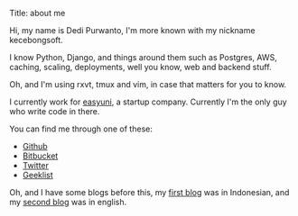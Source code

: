 Title: about me

Hi, my name is Dedi Purwanto, I'm more known with my nickname kecebongsoft.

I know Python, Django, and things around them such as Postgres, AWS, caching, scaling, deployments, well you know, web and backend stuff.

Oh, and I'm using rxvt, tmux and vim, in case that matters for you to know.

I currently work for <a href='http://easyuni.com'>easyuni</a>, a startup company. Currently I'm the only guy who write code in there.

You can find me through one of these:

- <a href='http://github.com/kecebongsoft'>Github</a>
- <a href='http://bitbucket.org/kecebongsoft'>Bitbucket</a>
- <a href='http://twitter.com/kecebongsoft'>Twitter</a>
- <a href='http://geekli.st/kecebongsoft'>Geeklist</a>

Oh, and I have some blogs before this, my <a href='http://kecebongsoft.wordpress.com'>first blog</a> was in Indonesian, and my <a href='http://kecebongsoft.tumblr.com'>second blog</a> was in english.

